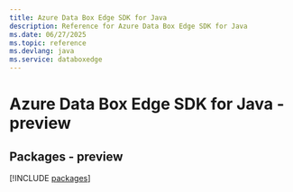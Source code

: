 ```yaml
---
title: Azure Data Box Edge SDK for Java
description: Reference for Azure Data Box Edge SDK for Java
ms.date: 06/27/2025
ms.topic: reference
ms.devlang: java
ms.service: databoxedge
---
```

# Azure Data Box Edge SDK for Java - preview
## Packages - preview
[!INCLUDE [packages](data-box-edge-index.md)]